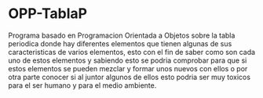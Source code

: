 # OPP-TablaP
Programa basado en Programacion Orientada a Objetos sobre la tabla periodica donde hay diferentes elementos que tienen algunas de sus caracteristicas de varios elementos, esto con el fin de saber como son cada uno de estos elementos y sabiendo esto se podria comprobar para que si estos elementos se pueden mezclar y formar unos nuevos con ellos o por otra parte conocer si al juntor algunos de ellos esto podria ser muy toxicos para el ser humano y para el medio ambiente. 
